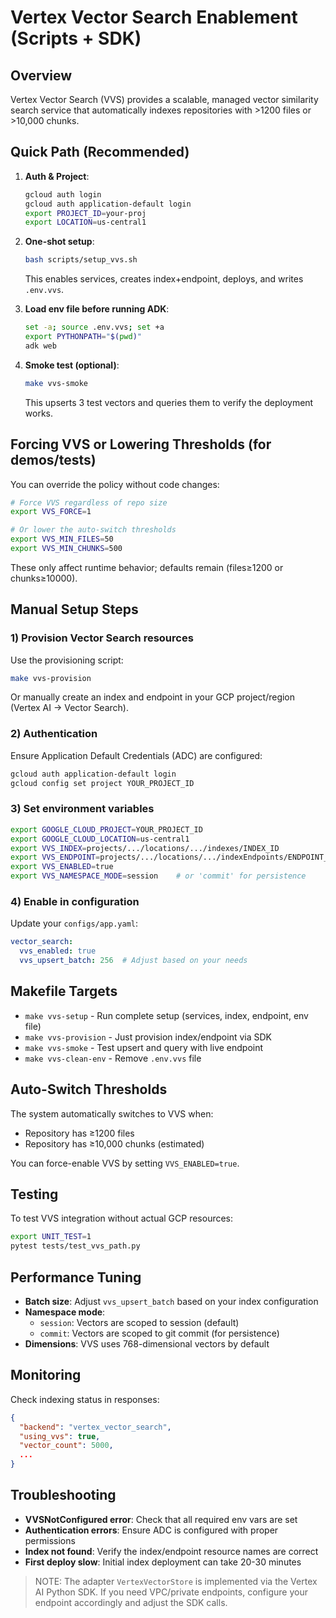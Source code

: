 # Vertex Vector Search Enablement (Scripts + SDK)

## Overview
Vertex Vector Search (VVS) provides a scalable, managed vector similarity search service that automatically indexes repositories with >1200 files or >10,000 chunks.

## Quick Path (Recommended)

1. **Auth & Project**:
   ```bash
   gcloud auth login
   gcloud auth application-default login
   export PROJECT_ID=your-proj
   export LOCATION=us-central1
   ```

2. **One-shot setup**:
   ```bash
   bash scripts/setup_vvs.sh
   ```
   This enables services, creates index+endpoint, deploys, and writes `.env.vvs`.

3. **Load env file before running ADK**:
   ```bash
   set -a; source .env.vvs; set +a
   export PYTHONPATH="$(pwd)"
   adk web
   ```

4. **Smoke test (optional)**:
   ```bash
   make vvs-smoke
   ```
   This upserts 3 test vectors and queries them to verify the deployment works.

## Forcing VVS or Lowering Thresholds (for demos/tests)

You can override the policy without code changes:

```bash
# Force VVS regardless of repo size
export VVS_FORCE=1

# Or lower the auto-switch thresholds
export VVS_MIN_FILES=50
export VVS_MIN_CHUNKS=500
```

These only affect runtime behavior; defaults remain (files≥1200 or chunks≥10000).

## Manual Setup Steps

### 1) Provision Vector Search resources
Use the provisioning script:
```bash
make vvs-provision
```
Or manually create an index and endpoint in your GCP project/region (Vertex AI → Vector Search).

### 2) Authentication
Ensure Application Default Credentials (ADC) are configured:
```bash
gcloud auth application-default login
gcloud config set project YOUR_PROJECT_ID
```

### 3) Set environment variables
```bash
export GOOGLE_CLOUD_PROJECT=YOUR_PROJECT_ID
export GOOGLE_CLOUD_LOCATION=us-central1
export VVS_INDEX=projects/.../locations/.../indexes/INDEX_ID
export VVS_ENDPOINT=projects/.../locations/.../indexEndpoints/ENDPOINT_ID
export VVS_ENABLED=true
export VVS_NAMESPACE_MODE=session    # or 'commit' for persistence
```

### 4) Enable in configuration
Update your `configs/app.yaml`:
```yaml
vector_search:
  vvs_enabled: true
  vvs_upsert_batch: 256  # Adjust based on your needs
```

## Makefile Targets

- `make vvs-setup` - Run complete setup (services, index, endpoint, env file)
- `make vvs-provision` - Just provision index/endpoint via SDK
- `make vvs-smoke` - Test upsert and query with live endpoint
- `make vvs-clean-env` - Remove `.env.vvs` file

## Auto-Switch Thresholds

The system automatically switches to VVS when:
- Repository has ≥1200 files
- Repository has ≥10,000 chunks (estimated)

You can force-enable VVS by setting `VVS_ENABLED=true`.

## Testing

To test VVS integration without actual GCP resources:
```bash
export UNIT_TEST=1
pytest tests/test_vvs_path.py
```

## Performance Tuning

- **Batch size**: Adjust `vvs_upsert_batch` based on your index configuration
- **Namespace mode**: 
  - `session`: Vectors are scoped to session (default)
  - `commit`: Vectors are scoped to git commit (for persistence)
- **Dimensions**: VVS uses 768-dimensional vectors by default

## Monitoring

Check indexing status in responses:
```json
{
  "backend": "vertex_vector_search",
  "using_vvs": true,
  "vector_count": 5000,
  ...
}
```

## Troubleshooting

- **VVSNotConfigured error**: Check that all required env vars are set
- **Authentication errors**: Ensure ADC is configured with proper permissions
- **Index not found**: Verify the index/endpoint resource names are correct
- **First deploy slow**: Initial index deployment can take 20-30 minutes

> NOTE: The adapter `VertexVectorStore` is implemented via the Vertex AI Python SDK.
> If you need VPC/private endpoints, configure your endpoint accordingly and adjust the SDK calls.
